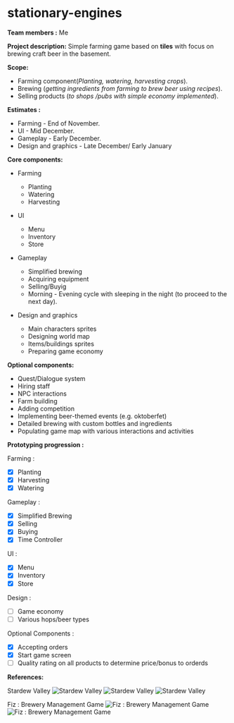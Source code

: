 # stationary-engines
**Team members :** Me 

**Project description:** Simple farming game based on **tiles** with focus on brewing craft beer in the basement.

**Scope:** 
 * Farming component(*Planting, watering, harvesting crops*). 
 * Brewing (*getting ingredients from farming to brew beer using recipes*).
 * Selling products (*to shops /pubs with simple economy implemented*).

**Estimates :** 

  * Farming - End of November.
  * UI - Mid December.
  * Gameplay - Early December.
  * Design and graphics - Late December/ Early January

**Core components:** 
* Farming
  * Planting
  * Watering
  * Harvesting
 
* UI
  * Menu
  * Inventory
  * Store
  
* Gameplay
  * Simplified brewing
  * Acquiring equipment
  * Selling/Buyig
  * Morning - Evening cycle with sleeping in the night (to proceed to the next day).

  
* Design and graphics
  * Main characters sprites
  * Designing world map
  * Items/buildings sprites
  * Preparing game economy

**Optional components:**
* Quest/Dialogue system
* Hiring staff
* NPC interactions
* Farm building
* Adding competition
* Implementing beer-themed events (e.g. oktoberfet)
* Detailed brewing with custom bottles and ingredients
* Populating game map with various interactions and activities

**Prototyping progression :**

Farming :
- [x] Planting
- [x] Harvesting
- [x] Watering

Gameplay :
- [x] Simplified Brewing
- [x] Selling
- [x] Buying
- [x] Time Controller

UI :
- [x] Menu
- [x] Inventory
- [x] Store

Design :
- [ ] Game economy
- [ ] Various hops/beer types

Optional Components :
- [x] Accepting orders
- [x] Start game screen
- [ ] Quality rating on all products to determine price/bonus to orderds

**References:**

Stardew Valley
![Stardew Valley](http://cdn.edgecast.steamstatic.com/steam/apps/413150/ss_a3ddf22cda3bd722df77dbdd58dbec393906b654.1920x1080.jpg?t=1493674185)
![Stardew Valley](http://cdn3-www.playstationlifestyle.net/assets/uploads/gallery/stardew-valley-review/stardew-valley-review-28.png)
![Stardew Valley](https://i.ytimg.com/vi/MxJ6Zwy88PA/maxresdefault.jpg)

Fiz : Brewery Management Game
![Fiz : Brewery Management Game](http://static-4.app4smart.me/uploads/posts/thumbs/2462/original-b66dcea5ed.jpg)
![Fiz : Brewery Management Game](https://lh6.ggpht.com/eULVRJT2uApaLm4jsdW848-JqkBJiYYETEHbQA7LR1bSogwYf6YnlGkKXblM6g6bOQ=h900)
